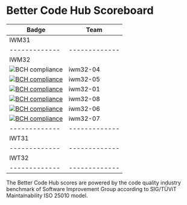 # Better Code Hub Scoreboard



| Badge         | Team        |          
| ------------- |-------------| 
| IWM31                       | 
| ------------- |-------------| 
| IWM32                       |
| ![BCH compliance](https://bettercodehub.com/edge/badge/ETSISI-EMS/lab-3-mantenibilidad-giwm32-ems2021-iwm32-04?branch=master&token=a4d5a9cb8e234b67252c445dfbccc90b5c479f6d)|iwm32-04| 
| [![BCH compliance](https://bettercodehub.com/edge/badge/ETSISI-EMS/lab-3-mantenibilidad-giwm32-ems2021-iwm32-05?branch=master&token=eb548273d76da6cf3bfc41ec8feb2ba7cca57ed9)](https://bettercodehub.com/) |iwm32-05| 
| [![BCH compliance](https://bettercodehub.com/edge/badge/ETSISI-EMS/lab-3-mantenibilidad-giwm32-ems2021-iwm32-01?branch=master&token=df859263a04ea53bca29248182d66a041e72dda0)](https://bettercodehub.com/) |iwm32-01| 
| [![BCH compliance](https://bettercodehub.com/edge/badge/ETSISI-EMS/lab-3-mantenibilidad-giwm32-equipo08-manana?branch=master&token=70f4f80eb1758933649011251f5ffdda648d8796)](https://bettercodehub.com/) |iwm32-08|
| [![BCH compliance](https://bettercodehub.com/edge/badge/ETSISI-EMS/lab-3-mantenibilidad-giwm32-ems2021-iwm32-06?branch=master&token=b8221352c3d4f2ea17f56d208ef813e9f65f6bdb)](https://bettercodehub.com/) |iwm32-06|
| [![BCH compliance](https://bettercodehub.com/edge/badge/ETSISI-EMS/lab-3-mantenibilidad-giwm32-ems2021-iwm32-07?branch=master&token=64b86b4e94af5c0ac43f2e26ce00bed5b9fad72b)](https://bettercodehub.com/)  | iwm32-07  |
| ------------- |-------------|  
| IWT31                       |
| ------------- |-------------| 
| IWT32                       |
| ------------- |-------------| 


The Better Code Hub scores are powered by the code quality industry benchmark of Software Improvement Group according to SIG/TÜViT Maintainability ISO 25010 model.

